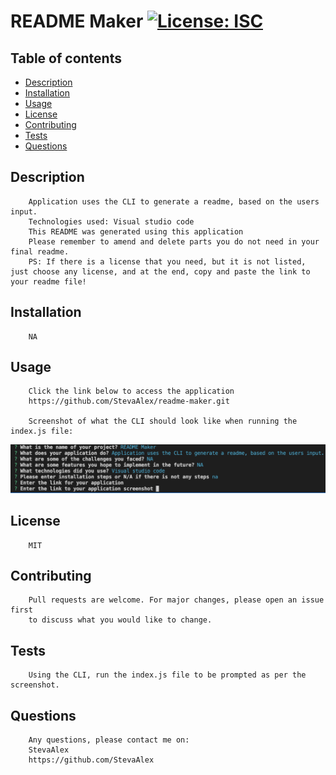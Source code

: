 
# README Maker [![License: ISC](https://img.shields.io/badge/License-ISC-blue.svg)](https://opensource.org/licenses/ISC)

 ## Table of contents

- [Description](#description)
- [Installation](#installation)
- [Usage](#usage)
- [License](#license)
- [Contributing](#contributing)
- [Tests](#tests)
- [Questions](#questions)
        
## Description 

        Application uses the CLI to generate a readme, based on the users input. 
        Technologies used: Visual studio code  
        This README was generated using this application 
        Please remember to amend and delete parts you do not need in your final readme.
        PS: If there is a license that you need, but it is not listed, just choose any license, and at the end, copy and paste the link to your readme file!

        
## Installation

        NA
        
        
## Usage 

        Click the link below to access the application
        https://github.com/StevaAlex/readme-maker.git

        Screenshot of what the CLI should look like when running the index.js file:
![screenshot of application](/assets/CLIscreenshot.png)
        
## License
        
        MIT
        
## Contributing 

        Pull requests are welcome. For major changes, please open an issue first
        to discuss what you would like to change.
        
## Tests 

        Using the CLI, run the index.js file to be prompted as per the screenshot.
        
## Questions

        Any questions, please contact me on:
        StevaAlex
        https://github.com/StevaAlex
        
        